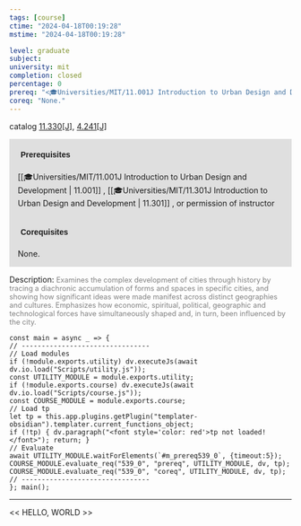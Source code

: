 ```yaml
---
tags: [course]
ctime: "2024-04-18T00:19:28"
mstime: "2024-04-18T00:19:28"

level: graduate
subject: 
university: mit
completion: closed
percentage: 0
prereq: "<🎓Universities/MIT/11.001J Introduction to Urban Design and Development> , <🎓Universities/MIT/11.301J Introduction to Urban Design and Development> , or permission of instructor"
coreq: "None."
---
```


catalog [11.330[J]](http://student.mit.edu/catalog/m11c.html#11.330), [4.241[J]](http://student.mit.edu/catalog/m4b.html#4.241)

<span style="display: block; padding: 15px; background-color: rgb(100, 100, 100, 0.2);"><font id="m_prereq539_0" style="display: block; font-family: Arial, sans-serif; font-weight: bold; padding: 5px">Prerequisites</font><br><span id="prereq539_0">[[🎓Universities/MIT/11.001J Introduction to Urban Design and Development | 11.001]] , [[🎓Universities/MIT/11.301J Introduction to Urban Design and Development | 11.301]] , or permission of instructor</span></span>
<span style="display: block; padding: 15px; background-color: rgb(100, 100, 100, 0.2);"><font id="m_coreq539_0" style="display: block; font-family: Arial, sans-serif; font-weight: bold; padding: 5px">Corequisites</font><br><span id="coreq539_0">None.</span></span>

<font style="">Description:</font>
<font style="color: grey; font-size: 0.8rem;">Examines the complex development of cities through history by tracing a diachronic accumulation of forms and spaces in specific cities, and showing how significant ideas were made manifest across distinct geographies and cultures. Emphasizes how economic, spiritual, political, geographic and technological forces have simultaneously shaped and, in turn, been influenced by the city.</font>

```dataviewjs
const main = async _ => {
// --------------------------------
// Load modules
if (!module.exports.utility) dv.executeJs(await dv.io.load("Scripts/utility.js"));
const UTILITY_MODULE = module.exports.utility;
if (!module.exports.course) dv.executeJs(await dv.io.load("Scripts/course.js"));
const COURSE_MODULE = module.exports.course;
// Load tp
let tp = this.app.plugins.getPlugin("templater-obsidian").templater.current_functions_object;
if (!tp) { dv.paragraph("<font style='color: red'>tp not loaded!</font>"); return; }
// Evaluate
await UTILITY_MODULE.waitForElements(`#m_prereq539_0`, {timeout:5});
COURSE_MODULE.evaluate_req("539_0", "prereq", UTILITY_MODULE, dv, tp);
COURSE_MODULE.evaluate_req("539_0", "coreq", UTILITY_MODULE, dv, tp);
// --------------------------------
}; main();
```

---

<< HELLO, WORLD >>
